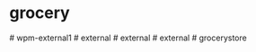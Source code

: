 # grocery
#   w p m - e x t e r n a l 1  
 #   e x t e r n a l  
 #   e x t e r n a l  
 #   e x t e r n a l  
 #   g r o c e r y s t o r e  
 